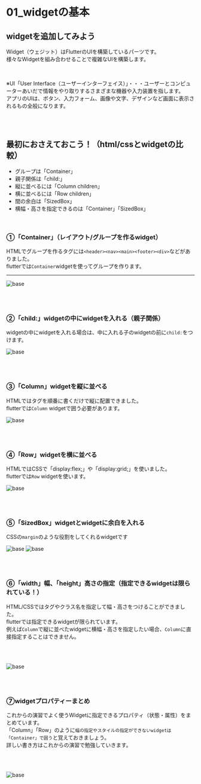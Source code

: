 # **01_widgetの基本**

## **widgetを追加してみよう**

Widget（ウェジット）はFlutterのUIを構築しているパーツです。  
様々なWidgetを組み合わせることで複雑なUIを構築します。

<br>

※UI「User Interface（ユーザーインターフェイス）」・・・ユーザーとコンピューターあいだで情報をやり取りするさまざまな機器や入力装置を指します。  
アプリのUIは、ボタン、入力フォーム、画像や文字、デザインなど画面に表示されるもの全般になります。

<br><br>

## **最初におさえておこう！（html/cssとwidgetの比較）**

- グループは「Container」
- 親子関係は「child:」
- 縦に並べるには「Column children」
- 横に並べるには「Row children」
- 間の余白は「SizedBox」
- 横幅・高さを指定できるのは「Container」「SizedBox」

<br>

### **①「Container」（レイアウト/グループを作るwidget）**  

HTMLでグループを作るタグには`<header><nav><main><footer><div>`などがありました。  
flutterでは`Container`widgetを使ってグループを作ります。

****

![base](img/01_base1-1.png)

<br><br>

### **②「child:」widgetの中にwidgetを入れる（親子関係）**

widgetの中にwidgetを入れる場合は、中に入れる子のwidgetの前に`child:`をつけます。

![base](img/01_base1-2.png)

<br><br>

### **③「Column」widgetを縦に並べる**

HTMLではタグを順番に書くだけで縦に配置できました。  
flutterでは`Column` widgetで囲う必要があります。

![base](img/01_base1-3.png)

<br><br>

### **④「Row」widgetを横に並べる**

HTMLではCSSで「display:flex;」や「display:grid;」を使いました。  
flutterでは`Row` widgetを使います。

![base](img/01_base1-4.png)

<br><br>

### **⑤「SizedBox」widgetとwidgetに余白を入れる** 

CSSの`margin`のような役割をしてくれるwidgetです

![base](img/01_base1-5.png)
![base](img/01_base1-6.png)

<br><br>

### **⑥「width」幅、「height」高さの指定（指定できるwidgetは限られている！）**

HTML/CSSではタグやクラス名を指定して幅・高さをつけることができました。  
flutterでは指定できるwidgetが限られています。  
例えば`Column`で縦に並べたwidgetに横幅・高さを指定したい場合、`Column`に直接指定することはできません。  

<br><br>

![base](img/01_base1-7.png)

<br><br>

### **⑦widgetプロパティーまとめ**

これからの演習でよく使うWidgetに指定できるプロパティ（状態・属性）をまとめています。  
「Column」「Row」のように`幅の指定やスタイルの指定ができないwidgetは「Container」で囲う`と覚えておきましょう。  
詳しい書き方はこれからの演習で勉強していきます。  

<br><br>

![base](img/01_base1-8.png)

<br><br>
